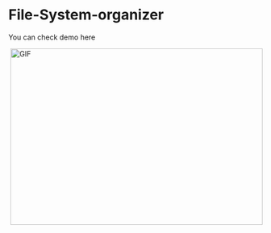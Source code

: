 # File-System-organizer
You can check demo here
<p><img align="right" alt="GIF" src="https://github.com/juvi200/File-System-organizer/blob/main/Demo.gif" width="500" height="350" /></p>
